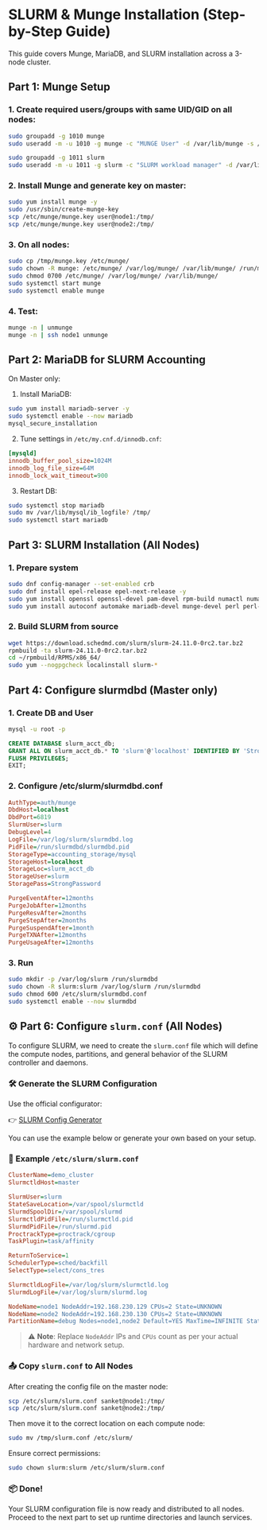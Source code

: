 # SLURM & Munge Installation (Step-by-Step Guide)

This guide covers Munge, MariaDB, and SLURM installation across a 3-node cluster.

## Part 1: Munge Setup

### 1. Create required users/groups with same UID/GID on all nodes:
```bash
sudo groupadd -g 1010 munge
sudo useradd -m -u 1010 -g munge -c "MUNGE User" -d /var/lib/munge -s /sbin/nologin munge

sudo groupadd -g 1011 slurm
sudo useradd -m -u 1011 -g slurm -c "SLURM workload manager" -d /var/lib/slurm -s /bin/bash slurm
```

### 2. Install Munge and generate key on master:
```bash
sudo yum install munge -y
sudo /usr/sbin/create-munge-key
scp /etc/munge/munge.key user@node1:/tmp/
scp /etc/munge/munge.key user@node2:/tmp/
```

### 3. On all nodes:
```bash
sudo cp /tmp/munge.key /etc/munge/
sudo chown -R munge: /etc/munge/ /var/log/munge/ /var/lib/munge/ /run/munge/
sudo chmod 0700 /etc/munge/ /var/log/munge/ /var/lib/munge/
sudo systemctl start munge
sudo systemctl enable munge
```

### 4. Test:
```bash
munge -n | unmunge
munge -n | ssh node1 unmunge
```

## Part 2: MariaDB for SLURM Accounting

On Master only:

1. Install MariaDB:
```bash
sudo yum install mariadb-server -y
sudo systemctl enable --now mariadb
mysql_secure_installation
```

2. Tune settings in `/etc/my.cnf.d/innodb.cnf`:
```ini
[mysqld]
innodb_buffer_pool_size=1024M
innodb_log_file_size=64M
innodb_lock_wait_timeout=900
```

3. Restart DB:
```bash
sudo systemctl stop mariadb
sudo mv /var/lib/mysql/ib_logfile? /tmp/
sudo systemctl start mariadb
```

## Part 3: SLURM Installation (All Nodes)

### 1. Prepare system
```bash
sudo dnf config-manager --set-enabled crb
sudo dnf install epel-release epel-next-release -y
sudo yum install openssl openssl-devel pam-devel rpm-build numactl numactl-devel hwloc hwloc-devel lua lua5.1-luv-devel readline-devel rrdtool-devel ncurses-devel man2html libibmad libibumad -y
sudo yum install autoconf automake mariadb-devel munge-devel perl perl-devel dbus dbus-devel -y
```

### 2. Build SLURM from source
```bash
wget https://download.schedmd.com/slurm/slurm-24.11.0-0rc2.tar.bz2
rpmbuild -ta slurm-24.11.0-0rc2.tar.bz2
cd ~/rpmbuild/RPMS/x86_64/
sudo yum --nogpgcheck localinstall slurm-*
```
## Part 4: Configure slurmdbd (Master only)

### 1. Create DB and User
```bash
mysql -u root -p
```
```sql
CREATE DATABASE slurm_acct_db;
GRANT ALL ON slurm_acct_db.* TO 'slurm'@'localhost' IDENTIFIED BY 'StrongPassword';
FLUSH PRIVILEGES;
EXIT;
```
### 2. Configure /etc/slurm/slurmdbd.conf
```ini
AuthType=auth/munge
DbdHost=localhost
DbdPort=6819
SlurmUser=slurm
DebugLevel=4
LogFile=/var/log/slurm/slurmdbd.log
PidFile=/run/slurmdbd/slurmdbd.pid
StorageType=accounting_storage/mysql
StorageHost=localhost
StorageLoc=slurm_acct_db
StorageUser=slurm
StoragePass=StrongPassword

PurgeEventAfter=12months
PurgeJobAfter=12months
PurgeResvAfter=2months
PurgeStepAfter=2months
PurgeSuspendAfter=1month
PurgeTXNAfter=12months
PurgeUsageAfter=12months
```
### 3. Run
```bash
sudo mkdir -p /var/log/slurm /run/slurmdbd
sudo chown -R slurm:slurm /var/log/slurm /run/slurmdbd
sudo chmod 600 /etc/slurm/slurmdbd.conf
sudo systemctl enable --now slurmdbd
```
## ⚙️ Part 6: Configure `slurm.conf` (All Nodes)

To configure SLURM, we need to create the `slurm.conf` file which will define the compute nodes, partitions, and general behavior of the SLURM controller and daemons.

### 🛠️ Generate the SLURM Configuration

Use the official configurator:

👉 [SLURM Config Generator](https://slurm.schedmd.com/configurator.easy.html)

You can use the example below or generate your own based on your setup.

### 📝 Example `/etc/slurm/slurm.conf`

```ini
ClusterName=demo_cluster
SlurmctldHost=master

SlurmUser=slurm
StateSaveLocation=/var/spool/slurmctld
SlurmdSpoolDir=/var/spool/slurmd
SlurmctldPidFile=/run/slurmctld.pid
SlurmdPidFile=/run/slurmd.pid
ProctrackType=proctrack/cgroup
TaskPlugin=task/affinity

ReturnToService=1
SchedulerType=sched/backfill
SelectType=select/cons_tres

SlurmctldLogFile=/var/log/slurm/slurmctld.log
SlurmdLogFile=/var/log/slurm/slurmd.log

NodeName=node1 NodeAddr=192.168.230.129 CPUs=2 State=UNKNOWN
NodeName=node2 NodeAddr=192.168.230.130 CPUs=2 State=UNKNOWN
PartitionName=debug Nodes=node1,node2 Default=YES MaxTime=INFINITE State=UP
```

> ⚠️ **Note**: Replace `NodeAddr` IPs and `CPUs` count as per your actual hardware and network setup.

### 📤 Copy `slurm.conf` to All Nodes

After creating the config file on the master node:

```bash
scp /etc/slurm/slurm.conf sanket@node1:/tmp/
scp /etc/slurm/slurm.conf sanket@node2:/tmp/
```

Then move it to the correct location on each compute node:

```bash
sudo mv /tmp/slurm.conf /etc/slurm/
```

Ensure correct permissions:

```bash
sudo chown slurm:slurm /etc/slurm/slurm.conf
```

### 📦 Done!

Your SLURM configuration file is now ready and distributed to all nodes. Proceed to the next part to set up runtime directories and launch services.

